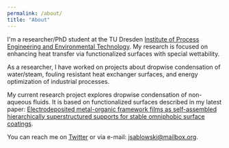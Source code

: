 ```yaml
---
permalink: /about/
title: "About"
---
```

I'm a researcher/PhD student at the TU Dresden [Institute of Process Engineering and Environmental Technology](https://tu-dresden.de/ing/maschinenwesen/ifvu). My research is focused on enhancing heat transfer via functionalized surfaces with special wettability. 

As a researcher, I have worked on projects about dropwise condensation of water/steam, fouling resistant heat exchanger surfaces, and energy optimization of industrial processes.

My current research project explores dropwise condensation of non-aqueous fluids. It is based on functionalized surfaces described in my latest paper: [Electrodeposited metal-organic framework films as self-assembled hierarchically superstructured supports for stable omniphobic surface coatings](https://www.nature.com/articles/s41598-018-33542-4). 

You can reach me on [Twitter](https://twitter.com/JSablowski/) or via e-mail: [jsablowski@mailbox.org](mailto:jsablowski@mailbox.org).

